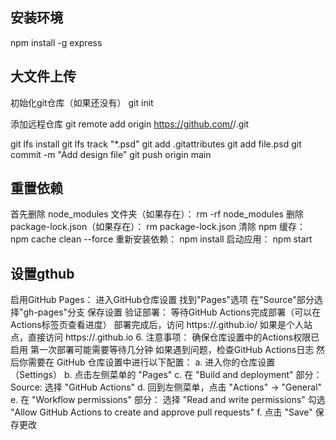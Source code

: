 ## 安装环境
npm install -g express


## 大文件上传
初始化git仓库（如果还没有）
git init

添加远程仓库
git remote add origin https://github.com/<your-username>/<repository-name>.git

git lfs install
git lfs track "*.psd"
git add .gitattributes
git add file.psd
git commit -m "Add design file"
git push origin main

## 重置依赖
首先删除 node_modules 文件夹（如果存在）：
rm -rf node_modules
删除 package-lock.json（如果存在）：
rm package-lock.json
清除 npm 缓存：
npm cache clean --force
重新安装依赖：
npm install
启动应用：
npm start

## 设置gthub
启用GitHub Pages：
进入GitHub仓库设置
找到"Pages"选项
在"Source"部分选择"gh-pages"分支
保存设置
验证部署：
等待GitHub Actions完成部署（可以在Actions标签页查看进度）
部署完成后，访问 https://<your-github-username>.github.io/<repository-name>
如果是个人站点，直接访问 https://<your-github-username>.github.io
6. 注意事项：
确保仓库设置中的Actions权限已启用
第一次部署可能需要等待几分钟
如果遇到问题，检查GitHub Actions日志
然后你需要在 GitHub 仓库设置中进行以下配置：
a. 进入你的仓库设置（Settings）
b. 点击左侧菜单的 "Pages"
c. 在 "Build and deployment" 部分：
Source: 选择 "GitHub Actions"
d. 回到左侧菜单，点击 "Actions" -> "General"
e. 在 "Workflow permissions" 部分：
选择 "Read and write permissions"
勾选 "Allow GitHub Actions to create and approve pull requests"
f. 点击 "Save" 保存更改
